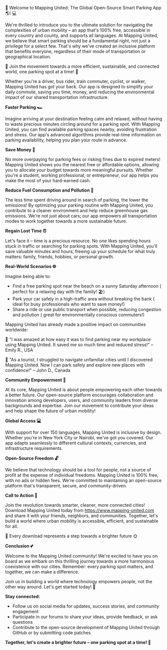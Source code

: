 🚀 Welcome to Mapping United: The Global Open-Source Smart Parking App 🌎! 💻

We're thrilled to introduce you to the ultimate solution for navigating the complexities of urban mobility – an app that's 100% free, accessible in every country and county, and supports all languages. At Mapping United, we believe that smart parking should be a fundamental right, not just a privilege for a select few. That's why we've created an inclusive platform that benefits everyone, regardless of their mode of transportation or geographical location.

🎉 Join the movement towards a more efficient, sustainable, and connected world, one parking spot at a time! 💚

Whether you're a driver, bus rider, train commuter, cyclist, or walker, Mapping United has got your back. Our app is designed to simplify your daily commute, saving you time, money, and reducing the environmental impact of our shared transportation infrastructure.

**Faster Parking 🏎️**

Imagine arriving at your destination feeling calm and relaxed, without having to waste precious minutes circling around for a parking spot. With Mapping United, you can find available parking spaces nearby, avoiding frustration and stress. Our app's advanced algorithms provide real-time information on parking availability, helping you plan your route in advance.

**Save Money 💸**

No more overpaying for parking fees or risking fines due to expired meters! Mapping United shows you the nearest free or affordable options, allowing you to allocate your budget towards more meaningful pursuits. Whether you're a student, working professional, or entrepreneur, our app helps you make the most of your hard-earned cash.

**Reduce Fuel Consumption and Pollution 🌟**

The less time spent driving around in search of parking, the lower the emissions! By optimizing your parking routine with Mapping United, you contribute to a cleaner environment and help reduce greenhouse gas emissions. We're not just about cars; our app empowers all transportation modes to work together towards a more sustainable future.

**Regain Lost Time ⏰**

Let's face it – time is a precious resource. No one likes spending hours stuck in traffic or searching for parking spots. With Mapping United, you'll save valuable minutes and hours, freeing up your schedule for what truly matters: family, friends, hobbies, or personal growth.

**Real-World Scenarios 🌐**

Imagine being able to:

* Find a free parking spot near the beach on a sunny Saturday afternoon ( perfect for a relaxing day with the family! 🏖️)
* Park your car safely in a high-traffic area without breaking the bank ( ideal for busy professionals who want to save money!)
* Share a ride or use public transport when possible, reducing congestion and pollution ( great for environmentally conscious commuters!)

Mapping United has already made a positive impact on communities worldwide:

🌟 "I was amazed at how easy it was to find parking near my workplace using Mapping United. It saved me so much time and reduced stress!" – Emily R., USA

🌟 "As a tourist, I struggled to navigate unfamiliar cities until I discovered Mapping United. Now I can park safely and explore new places with confidence!" – John D., Canada

**Community Empowerment 🤝**

At its core, Mapping United is about people empowering each other towards a better future. Our open-source platform encourages collaboration and innovation among developers, users, and community leaders from diverse backgrounds and expertise. Join our movement to contribute your ideas and help shape the future of urban mobility!

**Global Access 💻**

With support for over 150 languages, Mapping United is inclusive by design. Whether you're in New York City or Nairobi, we've got you covered. Our app adapts seamlessly to different cultural contexts, currencies, and infrastructure requirements.

**Open-Source Freedom 🔓**

We believe that technology should be a tool for people, not a source of profit at the expense of individual freedoms. Mapping United is 100% free, with no ads or hidden fees. We're committed to maintaining an open-source platform that's transparent, secure, and community-driven.

**Call to Action 🎉**

Join the revolution towards smarter, cleaner, more connected cities! Download Mapping United today from https://www.mapping-united.com and share it with your friends, neighbors, and communities. Together, let's build a world where urban mobility is accessible, efficient, and sustainable for all.

🌟 Every download represents a step towards a brighter future 🌞

**Conclusion 💕**

Welcome to the Mapping United community! We're excited to have you on board as we embark on this thrilling journey towards a more harmonious coexistence with our cities. Remember: every parking spot matters, and together, we can make a difference.

Join us in building a world where technology empowers people, not the other way around. Let's get started today! 🚀

**Stay connected:**

* Follow us on social media for updates, success stories, and community engagement
* Participate in our forums to share your ideas, provide feedback, or ask questions
* Contribute to the open-source development of Mapping United through GitHub or by submitting code patches

**Together, let's create a brighter future – one parking spot at a time! 🌟**